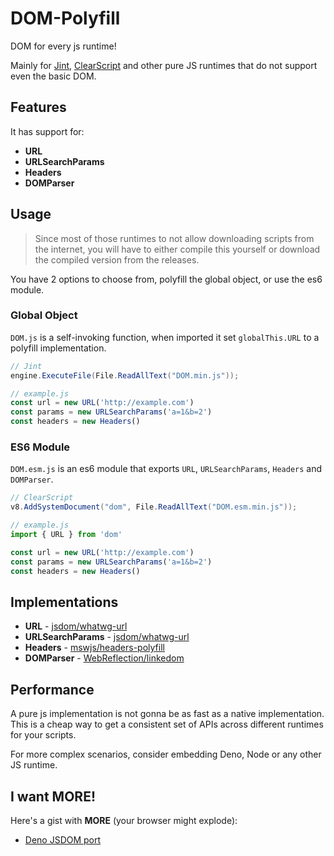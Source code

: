 # DOM-Polyfill

DOM for every js runtime!

Mainly for [Jint](https://github.com/sebastienros/jint), [ClearScript](https://github.com/microsoft/ClearScript) and other pure JS runtimes that do not support even the basic DOM.

## Features

It has support for:

- **URL**
- **URLSearchParams**
- **Headers**
- **DOMParser**

## Usage

> Since most of those runtimes to not allow downloading scripts from the internet, you will have to either compile this yourself or download the compiled version from the releases.

You have 2 options to choose from, polyfill the global object, or use the es6 module.

### Global Object

`DOM.js` is a self-invoking function, when imported it set `globalThis.URL` to a polyfill implementation.

```csharp
// Jint
engine.ExecuteFile(File.ReadAllText("DOM.min.js"));
```

```js
// example.js
const url = new URL('http://example.com')
const params = new URLSearchParams('a=1&b=2')
const headers = new Headers()
```

### ES6 Module

`DOM.esm.js` is an es6 module that exports `URL`, `URLSearchParams`, `Headers` and `DOMParser`.

```csharp
// ClearScript
v8.AddSystemDocument("dom", File.ReadAllText("DOM.esm.min.js"));
```

```js
// example.js
import { URL } from 'dom'

const url = new URL('http://example.com')
const params = new URLSearchParams('a=1&b=2')
const headers = new Headers()
```

## Implementations

- **URL** - [jsdom/whatwg-url](https://github.com/jsdom/whatwg-url)
- **URLSearchParams** - [jsdom/whatwg-url](https://github.com/jsdom/whatwg-url)
- **Headers** - [mswjs/headers-polyfill](https://github.com/mswjs/headers-polyfill)
- **DOMParser** - [WebReflection/linkedom](https://github.com/WebReflection/linkedom)

## Performance

A pure js implementation is not gonna be as fast as a native implementation.
This is a cheap way to get a consistent set of APIs across different runtimes for your scripts.

For more complex scenarios, consider embedding Deno, Node or any other JS runtime.

## I want **MORE**!

Here's a gist with **MORE** (your browser might explode):
- [Deno JSDOM port](https://gist.github.com/lucacicada/ccd0879345250a3f34c20b9db13358ef)
